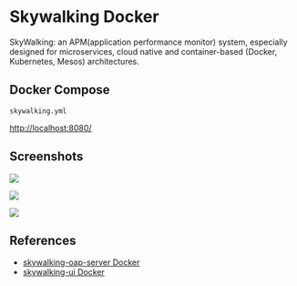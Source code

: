 # Skywalking Docker

SkyWalking: an APM(application performance monitor) system, especially designed for microservices, cloud native and container-based (Docker, Kubernetes, Mesos) architectures.

## Docker Compose
`skywalking.yml`

[http://localhost:8080/](http://localhost:8080/)

## Screenshots
![](https://skywalking.apache.org/ui-doc/8.9.0/dashboard.png)

![](https://skywalking.apache.org/ui-doc/8.4.0/topology.png)

![](https://skywalking.apache.org/ui-doc/7.0.0/trace.png)

## References
- [skywalking-oap-server Docker](https://hub.docker.com/r/apache/skywalking-oap-server)
- [skywalking-ui Docker](https://hub.docker.com/r/apache/skywalking-ui)